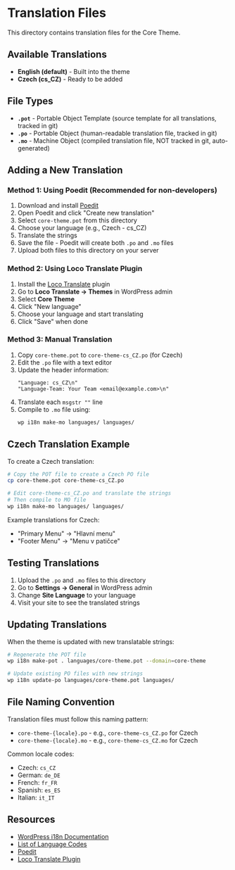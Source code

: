 # Translation Files

This directory contains translation files for the Core Theme.

## Available Translations

- **English (default)** - Built into the theme
- **Czech (cs_CZ)** - Ready to be added

## File Types

- **`.pot`** - Portable Object Template (source template for all translations,
  tracked in git)
- **`.po`** - Portable Object (human-readable translation file, tracked in git)
- **`.mo`** - Machine Object (compiled translation file, NOT tracked in git,
  auto-generated)

## Adding a New Translation

### Method 1: Using Poedit (Recommended for non-developers)

1. Download and install [Poedit](https://poedit.net/)
2. Open Poedit and click "Create new translation"
3. Select `core-theme.pot` from this directory
4. Choose your language (e.g., Czech - cs_CZ)
5. Translate the strings
6. Save the file - Poedit will create both `.po` and `.mo` files
7. Upload both files to this directory on your server

### Method 2: Using Loco Translate Plugin

1. Install the [Loco Translate](https://wordpress.org/plugins/loco-translate/)
   plugin
2. Go to **Loco Translate → Themes** in WordPress admin
3. Select **Core Theme**
4. Click "New language"
5. Choose your language and start translating
6. Click "Save" when done

### Method 3: Manual Translation

1. Copy `core-theme.pot` to `core-theme-cs_CZ.po` (for Czech)
2. Edit the `.po` file with a text editor
3. Update the header information:
   ```
   "Language: cs_CZ\n"
   "Language-Team: Your Team <email@example.com>\n"
   ```
4. Translate each `msgstr ""` line
5. Compile to `.mo` file using:
   ```bash
   wp i18n make-mo languages/ languages/
   ```

## Czech Translation Example

To create a Czech translation:

```bash
# Copy the POT file to create a Czech PO file
cp core-theme.pot core-theme-cs_CZ.po

# Edit core-theme-cs_CZ.po and translate the strings
# Then compile to MO file
wp i18n make-mo languages/ languages/
```

Example translations for Czech:

- "Primary Menu" → "Hlavní menu"
- "Footer Menu" → "Menu v patičce"

## Testing Translations

1. Upload the `.po` and `.mo` files to this directory
2. Go to **Settings → General** in WordPress admin
3. Change **Site Language** to your language
4. Visit your site to see the translated strings

## Updating Translations

When the theme is updated with new translatable strings:

```bash
# Regenerate the POT file
wp i18n make-pot . languages/core-theme.pot --domain=core-theme

# Update existing PO files with new strings
wp i18n update-po languages/core-theme.pot languages/
```

## File Naming Convention

Translation files must follow this naming pattern:

- `core-theme-{locale}.po` - e.g., `core-theme-cs_CZ.po` for Czech
- `core-theme-{locale}.mo` - e.g., `core-theme-cs_CZ.mo` for Czech

Common locale codes:

- Czech: `cs_CZ`
- German: `de_DE`
- French: `fr_FR`
- Spanish: `es_ES`
- Italian: `it_IT`

## Resources

- [WordPress i18n Documentation](https://developer.wordpress.org/apis/internationalization/)
- [List of Language Codes](https://make.wordpress.org/polyglots/teams/)
- [Poedit](https://poedit.net/)
- [Loco Translate Plugin](https://wordpress.org/plugins/loco-translate/)
